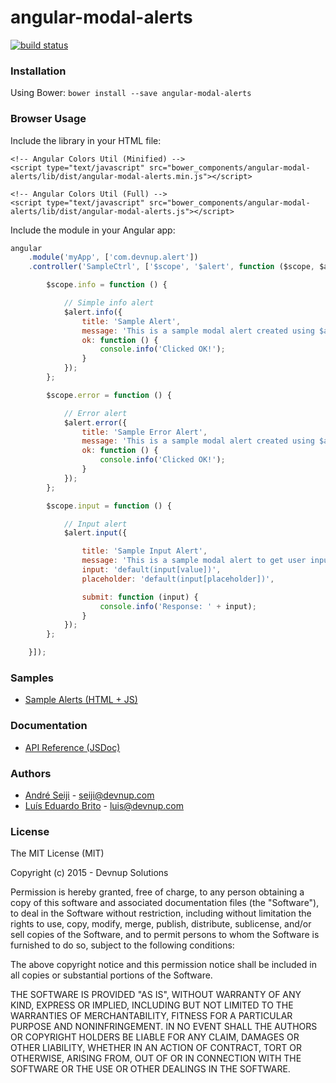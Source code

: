 angular-modal-alerts
===================

[![build status](http://ci.devnup.com/projects/18/status.png?ref=master)](http://ci.devnup.com/projects/18?ref=master)

### Installation

Using Bower: ```bower install --save angular-modal-alerts```

### Browser Usage

Include the library in your HTML file:
```markup
<!-- Angular Colors Util (Minified) -->
<script type="text/javascript" src="bower_components/angular-modal-alerts/lib/dist/angular-modal-alerts.min.js"></script>

<!-- Angular Colors Util (Full) -->
<script type="text/javascript" src="bower_components/angular-modal-alerts/lib/dist/angular-modal-alerts.js"></script>
```

Include the module in your Angular app:
```javascript
angular
    .module('myApp', ['com.devnup.alert'])
    .controller('SampleCtrl', ['$scope', '$alert', function ($scope, $alert) {

        $scope.info = function () {

            // Simple info alert
            $alert.info({
                title: 'Sample Alert',
                message: 'This is a sample modal alert created using $alert service',
                ok: function () {
                    console.info('Clicked OK!');
                }
            });
        };

        $scope.error = function () {

            // Error alert
            $alert.error({
                title: 'Sample Error Alert',
                message: 'This is a sample modal alert created using $alert service',
                ok: function () {
                    console.info('Clicked OK!');
                }
            });
        };

        $scope.input = function () {

            // Input alert
            $alert.input({

                title: 'Sample Input Alert',
                message: 'This is a sample modal alert to get user input',
                input: 'default(input[value])',
                placeholder: 'default(input[placeholder])',

                submit: function (input) {
                    console.info('Response: ' + input);
                }
            });
        };

    }]);

```

### Samples

- [Sample Alerts (HTML + JS)](http://angular-modal-alerts.snippets.devnup.com)

### Documentation

- [API Reference (JSDoc)](http://angular-modal-alerts.snippets.devnup.com/docs)

### Authors
- [André Seiji](https://github.com/seijitamanaha) - [seiji@devnup.com](mailto:seiji@devnup.com)
- [Luís Eduardo Brito](https://github.com/luiseduardobrito) - [luis@devnup.com](mailto:luis@devnup.com)

### License

The MIT License (MIT)

Copyright (c) 2015 - Devnup Solutions

Permission is hereby granted, free of charge, to any person obtaining a copy
of this software and associated documentation files (the "Software"), to deal
in the Software without restriction, including without limitation the rights
to use, copy, modify, merge, publish, distribute, sublicense, and/or sell
copies of the Software, and to permit persons to whom the Software is
furnished to do so, subject to the following conditions:

The above copyright notice and this permission notice shall be included in
all copies or substantial portions of the Software.

THE SOFTWARE IS PROVIDED "AS IS", WITHOUT WARRANTY OF ANY KIND, EXPRESS OR
IMPLIED, INCLUDING BUT NOT LIMITED TO THE WARRANTIES OF MERCHANTABILITY,
FITNESS FOR A PARTICULAR PURPOSE AND NONINFRINGEMENT. IN NO EVENT SHALL THE
AUTHORS OR COPYRIGHT HOLDERS BE LIABLE FOR ANY CLAIM, DAMAGES OR OTHER
LIABILITY, WHETHER IN AN ACTION OF CONTRACT, TORT OR OTHERWISE, ARISING FROM,
OUT OF OR IN CONNECTION WITH THE SOFTWARE OR THE USE OR OTHER DEALINGS IN
THE SOFTWARE.